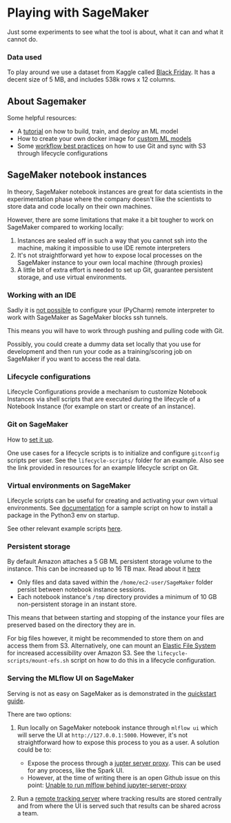 # Playing with SageMaker

Just some experiments to see what the tool is about, what it can and
what it cannot do.

### Data used

To play around we use a dataset from Kaggle called
[Black Friday](https://www.kaggle.com/mehdidag/black-friday/version/1).
It has a decent size of 5 MB, and includes 538k rows x 12 columns.

## About Sagemaker

Some helpful resources:

* A [tutorial](https://aws.amazon.com/getting-started/tutorials/build-train-deploy-machine-learning-model-sagemaker/)
on how to build, train, and deploy an ML model
* How to create your own docker image for
[custom ML models](https://github.com/awslabs/amazon-sagemaker-examples/blob/master/advanced_functionality/scikit_bring_your_own/scikit_bring_your_own.ipynb)
* Some [workflow best practices](https://aws.amazon.com/blogs/machine-learning/how-to-use-common-workflows-on-amazon-sagemaker-notebook-instances/)
on how to use Git and sync with S3 through lifecycle configurations

## SageMaker notebook instances

In theory, SageMaker notebook instances are great for data scientists in
the experimentation phase where the company doesn't like the scientists
to store data and code locally on their own machines.

However, there are some limitations that make it a bit tougher to work
 on SageMaker compared to working locally:
1. Instances are sealed off in such a way that you cannot ssh
into the machine, making it impossible to use IDE remote interpreters
2. It's not straightforward yet how to expose local processes on the
SageMaker instance to your own local machine (through proxies)
3. A little bit of extra effort is needed to set up Git, guarantee
persistent storage, and use virtual environments.


### Working with an IDE

Sadly it is [not possible](https://forums.aws.amazon.com/thread.jspa?messageID=865561&tstart=0)
to configure your (PyCharm) remote interpreter to work with SageMaker as
SageMaker blocks ssh tunnels.

This means you will have to work through pushing and pulling code with
Git.

Possibly, you could create a dummy data set locally that you use
for development and then run your code as a training/scoring job on
SageMaker if you want to access the real data.

### Lifecycle configurations

Lifecycle Configurations provide a mechanism to customize Notebook
Instances via shell scripts that are executed during the lifecycle of a
Notebook Instance (for example on start or create of an instance).

### Git on SageMaker

How to [set it up](https://docs.aws.amazon.com/sagemaker/latest/dg/nbi-git-repo.html).

One use cases for a lifecycle scripts is to initialize and configure
`gitconfig` scripts per user. See the `lifecycle-scripts/` folder for
an example. Also see the link provided in resources for an example
lifecycle script on Git.

### Virtual environments on SageMaker

Lifecycle scripts can be useful for creating and activating your own
virtual environments. See [documentation](https://docs.aws.amazon.com/sagemaker/latest/dg/notebook-lifecycle-config.html)
for a sample script on how to install a package in the Python3 env on
startup.

See other relevant example scripts
[here](https://github.com/aws-samples/amazon-sagemaker-notebook-instance-lifecycle-config-samples).

### Persistent storage

By default Amazon attaches a 5 GB ML persistent storage volume to the
instance. This can be increased up to 16 TB max. Read about it
[here](https://docs.aws.amazon.com/sagemaker/latest/dg/howitworks-create-ws.html)
* Only files and data saved within the `/home/ec2-user/SageMaker`
folder persist between notebook instance sessions.
* Each notebook instance's `/tmp` directory provides a minimum of
10 GB non-persistent storage in an instant store.

This means that between starting and stopping of the instance
your files are preserved based on the directory they are in.

For big files however, it might be recommended to store them on and
access them from S3. Alternatively, one can mount an
[Elastic File System](https://aws.amazon.com/blogs/machine-learning/mount-an-efs-file-system-to-an-amazon-sagemaker-notebook-with-lifecycle-configurations/)
for increased accessibility over Amazon S3. See the
`lifecycle-scripts/mount-efs.sh` script on how to do this in a lifecycle
configuration.

### Serving the MLflow UI on SageMaker

Serving is not as easy on SageMaker as is demonstrated in the
[quickstart guide](https://mlflow.org/docs/latest/quickstart.html#).

There are two options:

1. Run locally on SageMaker notebook instance through `mlflow ui` which
will serve the UI at `http://127.0.0.1:5000`. However, it's not
straightforward how to expose this process to you as a user. A solution
could be to:
    - Expose the process through a [jupter server proxy](https://github.com/jupyterhub/jupyter-server-proxy).
    This can be used for any process, like the Spark UI.
    - However, at the time of writing there is an open Github issue on this point:
    [Unable to run mlflow behind jupyter-server-proxy](https://github.com/mlflow/mlflow/issues/1120)

2. Run a [remote tracking server](https://mlflow.org/docs/latest/tracking.html#tracking-server)
where tracking results are stored centrally and from where the UI
is served such that results can be shared across a team.

